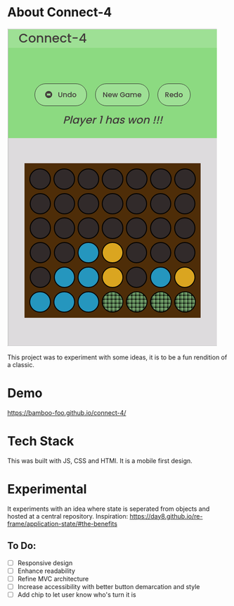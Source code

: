 # About Connect-4

![screenshot](./imgs/Connect-4withColors.png)

This project was to experiment with some ideas, it is to be a fun rendition of a classic.

# Demo

https://bamboo-foo.github.io/connect-4/

# Tech Stack

This was built with JS, CSS and HTMl.  It is a mobile first design.

# Experimental

It experiments with an idea where state is seperated from objects and hosted at a central repository.  Inspiration: https://day8.github.io/re-frame/application-state/#the-benefits

## To Do:

- [ ] Responsive design
- [ ] Enhance readability
- [ ] Refine MVC architecture 
- [ ] Increase accessibility with better button demarcation and style
- [ ] Add chip to let user know who's turn it is
